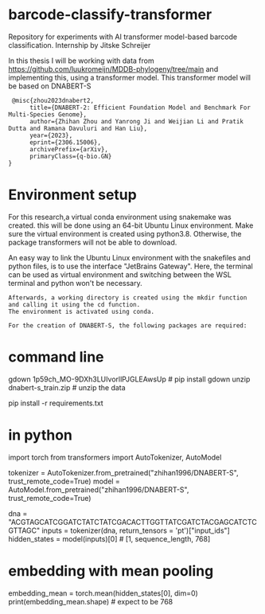 # barcode-classify-transformer
Repository for experiments with AI transformer model-based barcode classification.
Internship by Jitske Schreijer

In this thesis I will be working with data from https://github.com/luukromeijn/MDDB-phylogeny/tree/main 
and implementing this, using a transformer model. This transformer model will be based on DNABERT-S
```
 @misc{zhou2023dnabert2,
      title={DNABERT-2: Efficient Foundation Model and Benchmark For Multi-Species Genome}, 
      author={Zhihan Zhou and Yanrong Ji and Weijian Li and Pratik Dutta and Ramana Davuluri and Han Liu},
      year={2023},
      eprint={2306.15006},
      archivePrefix={arXiv},
      primaryClass={q-bio.GN}
}
```
# Environment setup
For this research,a virtual conda environment using snakemake was created. this will be done using an 64-bit Ubuntu Linux environment. 
Make sure the virtual environment is created using python3.8. Otherwise, the package transformers will not be able to download. 

An easy way to link the Ubuntu Linux environment with the snakefiles and python files, is to use the interface "JetBrains Gateway". 
Here, the terminal can be used as virtual environment and switching between the WSL terminal and python won't be necessary. 

```
Afterwards, a working directory is created using the mkdir function and calling it using the cd function. 
The environment is activated using conda. 

For the creation of DNABERT-S, the following packages are required: 
```
# command line
gdown 1p59ch_MO-9DXh3LUIvorllPJGLEAwsUp # pip install gdown
unzip dnabert-s_train.zip  # unzip the data 
 
pip install -r requirements.txt

# in python
import torch
from transformers import AutoTokenizer, AutoModel

tokenizer = AutoTokenizer.from_pretrained("zhihan1996/DNABERT-S", trust_remote_code=True)
model = AutoModel.from_pretrained("zhihan1996/DNABERT-S", trust_remote_code=True)

dna = "ACGTAGCATCGGATCTATCTATCGACACTTGGTTATCGATCTACGAGCATCTCGTTAGC"
inputs = tokenizer(dna, return_tensors = 'pt')["input_ids"]
hidden_states = model(inputs)[0] # [1, sequence_length, 768]

# embedding with mean pooling
embedding_mean = torch.mean(hidden_states[0], dim=0)
print(embedding_mean.shape) # expect to be 768
```


